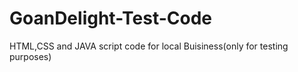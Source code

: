 # GoanDelight-Test-Code
 HTML,CSS and JAVA script code for local Buisiness(only for testing purposes)
